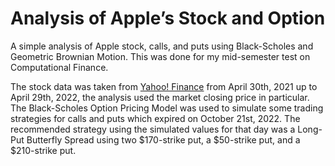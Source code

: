 # Analysis of Apple’s Stock and Option
A simple analysis of Apple stock, calls, and puts using Black-Scholes and Geometric Brownian Motion. This was done for my mid-semester test on Computational Finance.

The stock data was taken from [Yahoo! Finance](https://finance.yahoo.com/quote/AAPL) from April 30th, 2021 up to April 29th, 2022, the analysis used the market closing price in particular. 
The Black-Scholes Option Pricing Model was used to simulate some trading strategies for calls and puts which expired on October 21st, 2022.
The recommended strategy using the simulated values for that day was a Long-Put Butterfly Spread using two $170-strike put, a $50-strike put, and a $210-strike put.

